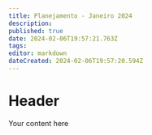 ```yaml
---
title: Planejamento - Janeiro 2024
description: 
published: true
date: 2024-02-06T19:57:21.763Z
tags: 
editor: markdown
dateCreated: 2024-02-06T19:57:20.594Z
---
```


# Header
Your content here